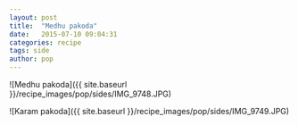 ```yaml
---
layout: post
title:  "Medhu pakoda"
date:   2015-07-10 09:04:31
categories: recipe
tags: side
author: pop
---
```


![Medhu pakoda]({{ site.baseurl }}/recipe_images/pop/sides/IMG_9748.JPG)

![Karam pakoda]({{ site.baseurl }}/recipe_images/pop/sides/IMG_9749.JPG)

